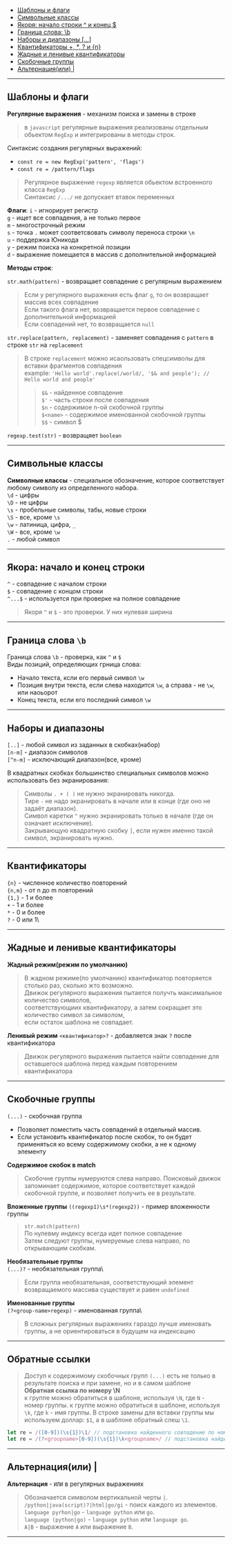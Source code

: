 - [Шаблоны и флаги](#item1)
- [Символьные классы](#item2)
- [Якоря: начало строки ^ и конец $](#item3)
- [Граница слова: \b](#item4)
- [Наборы и диапазоны \[...\]](#item5)
- [Квантификаторы +, *, ? и {n}](#item6)
- [Жадные и ленивые квантификаторы](#item7)
- [Скобочные группы](#item8)
- [Альтернация(или) |](#item10)

---

## <a id='item1'>Шаблоны и флаги</a>

**Регулярные выражения** - механизм поиска и замены в строке
> в `javascript` регулярные выражения реализованы отдельным обьектом `RegExp` и интегрированы в методы строк.

Синтаксис создания регулярных выражений:
 - `const re = new RegExp('pattern', 'flags')`
 - `const re = /pattern/flags`

> Регулярное выражение `regexp` является обьектом встроенного класса `RegExp`  
> Синтаксис `/.../` не допускает втавок переменных

**Флаги**:
`i` - игнорирует регистр  
`g` - ищет все совпадения, а не только первое  
`m` - многострочный режим  
`s` - точка `.` может соответсвовать символу переноса строки `\n`  
`u` - поддержка Юникода  
`y` - режим поиска на конкретной позиции  
`d` - выражение помещается в массив с дополнительной информацией  

**Методы строк**:  

`str.math(pattern)` - возвращает совпадение с регулярным выражением
> Если у регулярного выражения есть флаг `g`, то он возвращает массив всех совпадение  
> Если такого флага нет, возвращается первое совпадение с дополнительной информацией  
> Если совпадений нет, то возвращается `null`  

`str.replace(pattern, replacement)` - заменяет совпадения с `pattern` в строке `str` на `replacement`
> В строке `replacement` можно исаользовать спецсимволы для вставки фрагментов совпадения  
> example: `'Hello world'.replace(/world/, '$& and people'); // Hello world and people'`  
>> `$&` - найденное совпадение  
>> `$'` - часть строки после совпадения  
>> `$n` - содержимое n-ой скобочной группы  
>> `$<name>` - содержимое именованной скобочной группы  
>> `$$` - символ $  

`regexp.test(str)` - возвращяет `boolean`

---

## <a id='item2'>Символьные классы</a>

**Символные классы** - специальное обозначение, которое соответствует любому символу из определенного набора.  
`\d` - цифры\
`\D` - не цифры\
`\s` - пробельные символы, табы, новые строки\
`\S` - все, кроме `\s`\
`\w` - латиница, цифра, `_`\
`\W` - все, кроме `\w`\
`.` - любой символ  

---

## <a id='item3'>Якора: начало и конец строки</a>

`^` - совпадение с началом строки\
`$` - совпадение с концом строки\
`^...$` - используется при проверке на полное совпадение
> Якоря `^` и `$` - это проверки. У них нулевая ширина

---

## <a id='item4'>Граница слова `\b`</a>

Граница слова `\b` - проверка, как `^` и `$`  
Виды позиций, определяющих грница слова:
- Начало текста, ксли его первый символ `\w`
- Позиция внутри текста, если слева находится `\w`, а справа - не `\w`, или наоьорот
- Конец текста, если его последний символ `\w`

---

## <a id='item5'>Наборы и диапазоны</a>

`[..]` - любой символ из заданных в скобках(набор)  
`[n-m]` - диапазон символов  
`[^n-m]` - исключающий диапазон(все, кроме)  

В квадратных скобках большинство специальных символов можно использовать без экранирования:
> Символы `. + ( )` не нужно экранировать никогда.  
> Тире `-` не надо экранировать в начале или в конце (где оно не задаёт диапазон).  
> Символ каретки `^` нужно экранировать только в начале (где он означает исключение).  
> Закрывающую квадратную скобку `]`, если нужен именно такой символ, экранировать нужно.  

---

## <a id='item6'>Квантификаторы</a>

`{n}` - численное количество повторений\
`{n,m}` - от n до m повторений\
`{1,}` - 1 и более\
`+` - 1 и более\
`*` - 0 и более\
`?` - 0 или 1\

---

## <a id='item7'>Жадные и ленивые квантификаторы</a>

**Жадный режим(режим по умолчанию)**
> В жадном режиме(по умолчанию) квантификатор повторяется столько раз, сколько жто возможно.\
> Движок регулярного выражения пытается получть максимальное количество символов,\
> соответствующиих квантификатору, а затем сокращает это количество символ за символом,\
> если остаток шаблона не совпадает.

**Ленивый режим**
`<квантификатор>?` - добавляется знак `?` после квантификатора
> Движок регулярного выражения пытается найти совпадение для оставшегося шаблона перед каждым повторением квантификатора

---

## <a id='item8'>Скобочные группы</a>

`(...)` - скобочная группа
- Позволяет поместить часть совпадений в отдельный массив.
- Если установить квантификатор после скобок, то он будет применяться ко всему содержимому скобки, а не к одному элементу

**Содержимое скобок в match**
> Скобочне группы нумеруются слева направо. Поисковый движок запоминает содержимое, которое соответствует каждой скобочной группе, 
> и позволяет получить ее в результате.  

**Вложенные группы**
`((regexp1)\s*(regexp2))` - пример вложенности группы
> `str.match(pattern)`  
> По нулевму индексу всегда идет полное совпадение  
> Затем следуют группы, нумеруемые слева направо, по открывающим скобкам.

**Необязательные группы**\
`(...)?` - необязательная группа\
> Если группа необязательная, соответствующий элемент возвращаемого массива существует и равен `undefined`

**Именованные группы**\
`(?<group-name>regexp)` - именованная группа\
> В сложных регулярных выражениях гараздо лучше именовать группы, а не ориентироваться в будущем на индексацию  

---

## <a id='item9'>Обратные ссылки</a>

> Доступ к содержимому скобочных групп `(...)` есть не только в результате поиска и при замене, но и в самом шаблоне\
**Обратная ссылка по номеру \N**  
> к группе можно обратиться в шаблоне, используя `\N`, где `N` - номер группы.
> к группе можно обратиться в шаблоне, используя `\k`, где `k` - имя группы.
> В строке замены для вставки группы мы используем доллар: `$1`, а в шаблоне обратный слеш `\1`.
```javascript
let re = /([0-9])(\s{1})\1/ // подстановка найденного совпадение по номеру группы
let re = /(?<groupname>[0-9])(\s{1})\k<groupname>/ // подстановка найденного совпадения по имени группы
```

---

## <a id='item10'>Альтернация(или) |</a>

**Альтернация** - `ИЛИ` в регулярных выражениях  
> Обозначается символом вертикальной черты `|`.  
`/python|java(script)?|html|go/gi` - поиск каждого из элементов.  
`language pyrhon|go` - `language python` или `go`.  
`language (python|go)` - `language python` или `language go`.  
`A|B` - выражение `A` или выражение `B`.

---
